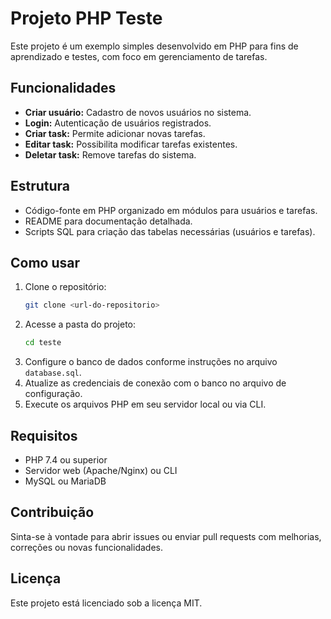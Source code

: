 # Projeto PHP Teste

Este projeto é um exemplo simples desenvolvido em PHP para fins de aprendizado e testes, com foco em gerenciamento de tarefas.

## Funcionalidades

-   **Criar usuário:** Cadastro de novos usuários no sistema.
-   **Login:** Autenticação de usuários registrados.
-   **Criar task:** Permite adicionar novas tarefas.
-   **Editar task:** Possibilita modificar tarefas existentes.
-   **Deletar task:** Remove tarefas do sistema.

## Estrutura

-   Código-fonte em PHP organizado em módulos para usuários e tarefas.
-   README para documentação detalhada.
-   Scripts SQL para criação das tabelas necessárias (usuários e tarefas).

## Como usar

1. Clone o repositório:
    ```bash
    git clone <url-do-repositorio>
    ```
2. Acesse a pasta do projeto:
    ```bash
    cd teste
    ```
3. Configure o banco de dados conforme instruções no arquivo `database.sql`.
4. Atualize as credenciais de conexão com o banco no arquivo de configuração.
5. Execute os arquivos PHP em seu servidor local ou via CLI.

## Requisitos

-   PHP 7.4 ou superior
-   Servidor web (Apache/Nginx) ou CLI
-   MySQL ou MariaDB

## Contribuição

Sinta-se à vontade para abrir issues ou enviar pull requests com melhorias, correções ou novas funcionalidades.

## Licença

Este projeto está licenciado sob a licença MIT.
